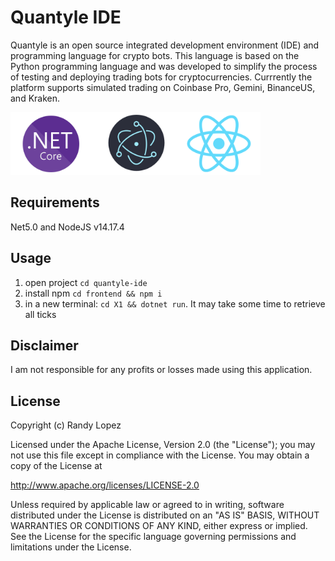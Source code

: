 # Quantyle IDE

Quantyle is an open source integrated development environment (IDE) and programming language for crypto bots. 
This language is based on the Python programming language and was developed to simplify the process of testing and deploying trading 
bots for cryptocurrencies. Currrently the platform supports simulated trading on Coinbase Pro, Gemini, BinanceUS, and Kraken. 


<img src="./frontend/src/techstack.svg" alt="drawing" width="400"/>


## Requirements

Net5.0 and NodeJS v14.17.4

## Usage

1. open project `cd quantyle-ide`
2. install npm `cd frontend && npm i`
2. in a new terminal: `cd X1 && dotnet run`. It may take some time to retrieve all ticks



## Disclaimer
I am not responsible for any profits or losses made using this application. 

## License

Copyright (c) Randy Lopez

Licensed under the Apache License, Version 2.0 (the "License");
you may not use this file except in compliance with the License.
You may obtain a copy of the License at

   http://www.apache.org/licenses/LICENSE-2.0

Unless required by applicable law or agreed to in writing, software
distributed under the License is distributed on an "AS IS" BASIS,
WITHOUT WARRANTIES OR CONDITIONS OF ANY KIND, either express or implied.
See the License for the specific language governing permissions and
limitations under the License.
